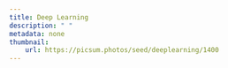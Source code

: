 ```yaml
---
title: Deep Learning
description: " "
metadata: none
thumbnail: 
    url: https://picsum.photos/seed/deeplearning/1400
---
```

